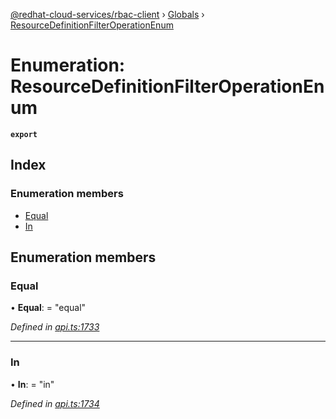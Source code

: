 [@redhat-cloud-services/rbac-client](../README.md) › [Globals](../globals.md) › [ResourceDefinitionFilterOperationEnum](resourcedefinitionfilteroperationenum.md)

# Enumeration: ResourceDefinitionFilterOperationEnum

**`export`** 

## Index

### Enumeration members

* [Equal](resourcedefinitionfilteroperationenum.md#equal)
* [In](resourcedefinitionfilteroperationenum.md#in)

## Enumeration members

###  Equal

• **Equal**: = "equal"

*Defined in [api.ts:1733](https://github.com/RedHatInsights/javascript-clients/blob/master/packages/rbac/api.ts#L1733)*

___

###  In

• **In**: = "in"

*Defined in [api.ts:1734](https://github.com/RedHatInsights/javascript-clients/blob/master/packages/rbac/api.ts#L1734)*
